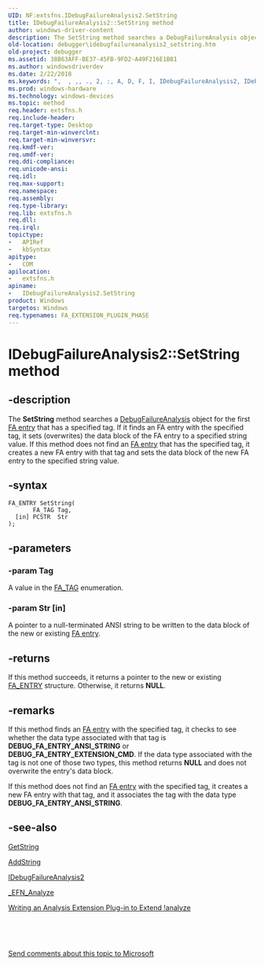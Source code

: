 ```yaml
---
UID: NF:extsfns.IDebugFailureAnalysis2.SetString
title: IDebugFailureAnalysis2::SetString method
author: windows-driver-content
description: The SetString method searches a DebugFailureAnalysis object for the first FA entry that has a specified tag. If it finds an FA entry with the specified tag, it sets (overwrites) the data block of the FA entry to a specified string value.
old-location: debugger\idebugfailureanalysis2_setstring.htm
old-project: debugger
ms.assetid: 38B63AFF-BE37-45FB-9FD2-A49F216E1B81
ms.author: windowsdriverdev
ms.date: 2/22/2018
ms.keywords: ",  , ,, ., 2, :, A, D, F, I, IDebugFailureAnalysis2, IDebugFailureAnalysis2 interface [Windows Debugging], SetString method, IDebugFailureAnalysis2::SetString, S, SetString method [Windows Debugging], SetString method [Windows Debugging], IDebugFailureAnalysis2 interface, SetString,IDebugFailureAnalysis2.SetString, a, b, debugger.idebugfailureanalysis2_setstring, e, extsfns/IDebugFailureAnalysis2::SetString, g, i, l, n, r, s, t, u, y"
ms.prod: windows-hardware
ms.technology: windows-devices
ms.topic: method
req.header: extsfns.h
req.include-header: 
req.target-type: Desktop
req.target-min-winverclnt: 
req.target-min-winversvr: 
req.kmdf-ver: 
req.umdf-ver: 
req.ddi-compliance: 
req.unicode-ansi: 
req.idl: 
req.max-support: 
req.namespace: 
req.assembly: 
req.type-library: 
req.lib: extsfns.h
req.dll: 
req.irql: 
topictype:
-	APIRef
-	kbSyntax
apitype:
-	COM
apilocation:
-	extsfns.h
apiname:
-	IDebugFailureAnalysis2.SetString
product: Windows
targetos: Windows
req.typenames: FA_EXTENSION_PLUGIN_PHASE
---
```


# IDebugFailureAnalysis2::SetString method


## -description


The <b>SetString</b> method searches a <a href="..\extsfns\nn-extsfns-idebugfailureanalysis2.md">DebugFailureAnalysis</a> object for the first <a href="https://msdn.microsoft.com/759DE159-F2A8-4BB1-AAF5-B2B91C4F91B0">FA entry</a> that has a specified tag. If it finds an FA entry with the specified tag, it sets (overwrites) the data block of the FA entry to a specified string value.  If this method does not find an <a href="https://msdn.microsoft.com/759DE159-F2A8-4BB1-AAF5-B2B91C4F91B0">FA entry</a> that has the specified tag, it creates a new FA entry with that tag and sets the data block of the new FA entry to the specified string value.


## -syntax


````
FA_ENTRY SetString(
       FA_TAG Tag,
  [in] PCSTR  Str
);
````


## -parameters




### -param Tag

A value in the <a href="https://docs.microsoft.com/en-us/windows-hardware/drivers/debugger/writing-an-analysis-extension-to-extend--analyze">FA_TAG</a> enumeration.


### -param Str [in]

A pointer to a null-terminated ANSI string to be written to the data block of the new or existing <a href="https://msdn.microsoft.com/759DE159-F2A8-4BB1-AAF5-B2B91C4F91B0">FA entry</a>.


## -returns



If this method succeeds, it returns a pointer to the new or existing <a href="..\extsfns\ns-extsfns-_fa_entry.md">FA_ENTRY</a> structure. Otherwise, it returns <b>NULL</b>.




## -remarks



If this method finds an <a href="https://msdn.microsoft.com/759DE159-F2A8-4BB1-AAF5-B2B91C4F91B0">FA entry</a> with the specified tag, it checks to see whether the data type associated with that tag is <b>DEBUG_FA_ENTRY_ANSI_STRING</b> or <b>DEBUG_FA_ENTRY_EXTENSION_CMD</b>. If the data type associated with the tag is not one of those two types, this method returns <b>NULL</b> and does not overwrite the entry's data block.

If this method does not find an <a href="https://msdn.microsoft.com/759DE159-F2A8-4BB1-AAF5-B2B91C4F91B0">FA entry</a> with the specified tag, it creates a new FA entry with that tag, and it associates the tag with the data type  <b>DEBUG_FA_ENTRY_ANSI_STRING</b>.




## -see-also

<a href="https://msdn.microsoft.com/library/windows/hardware/jj983419">GetString</a>



<a href="https://msdn.microsoft.com/library/windows/hardware/hh406612">AddString</a>



<a href="..\extsfns\nn-extsfns-idebugfailureanalysis2.md">IDebugFailureAnalysis2</a>



<a href="..\extsfns\nc-extsfns-ext_analysis_plugin.md">_EFN_Analyze</a>



<a href="https://msdn.microsoft.com/7648F789-85D5-4247-90DD-2EAA43543483">Writing an Analysis Extension Plug-in to Extend !analyze</a>



 

 

<a href="mailto:wsddocfb@microsoft.com?subject=Documentation%20feedback [debugger\debugger]:%20IDebugFailureAnalysis2::SetString method%20 RELEASE:%20(2/22/2018)&amp;body=%0A%0APRIVACY STATEMENT%0A%0AWe use your feedback to improve the documentation. We don't use your email address for any other purpose, and we'll remove your email address from our system after the issue that you're reporting is fixed. While we're working to fix this issue, we might send you an email message to ask for more info. Later, we might also send you an email message to let you know that we've addressed your feedback.%0A%0AFor more info about Microsoft's privacy policy, see http://privacy.microsoft.com/en-us/default.aspx." title="Send comments about this topic to Microsoft">Send comments about this topic to Microsoft</a>

